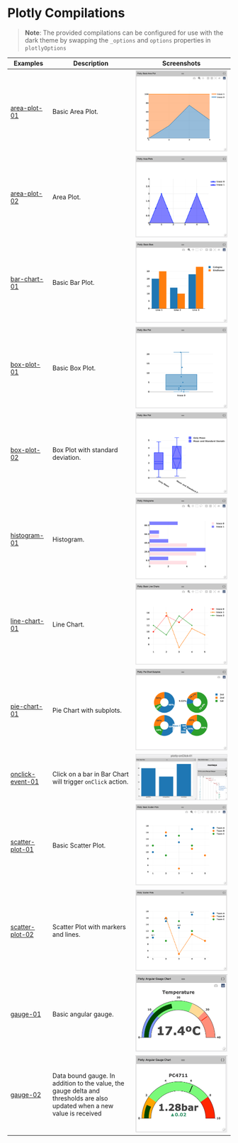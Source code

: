 # Plotly Compilations

> **Note**: The provided compilations can be configured for use with the dark theme by swapping the `_options` and `options` properties in `plotlyOptions`
> 
| Examples | Description | Screenshots |
| --- | --- | --- |
| [area-plot-01](./area-plot-01.json)| Basic Area Plot.|![cellClick-01](../../../assets/images/compilations/plotly/plotly-area-plot-01.png)|
| [area-plot-02](./area-plot-02.json)| Area Plot.|![cellClick-01](../../../assets/images/compilations/plotly/plotly-area-plot-02.png)|
| [bar-chart-01](./bar-chart-01.json)| Basic Bar Plot.|![cellClick-01](../../../assets/images/compilations/plotly/plotly-bar-chart-01.png)|
| [box-plot-01](./box-plot-01.json)| Basic Box Plot.|![cellClick-01](../../../assets/images/compilations/plotly/plotly-box-plot-01.png)|
| [box-plot-02](./box-plot-02.json)| Box Plot with standard deviation.|![cellClick-01](../../../assets/images/compilations/plotly/plotly-box-plot-02.png)|
| [histogram-01](./histogram-01.json)| Histogram.|![cellClick-01](../../../assets/images/compilations/plotly/plotly-histogram-01.png)|
| [line-chart-01](./line-chart-01.json)| Line Chart.|![cellClick-01](../../../assets/images/compilations/plotly/plotly-line-chart-01.png)|
| [pie-chart-01](./pie-chart-01.json)| Pie Chart with subplots.|![cellClick-01](../../../assets/images/compilations/plotly/plotly-pie-chart-01.png)|
| [onclick-event-01](./onclick-event-01.json)| Click on a bar in Bar Chart will trigger `onClick` action.|![cellClick-01](../../../assets/images/compilations/plotly/plotly-onclick-event-01.png)|
| [scatter-plot-01](./scatter-plot-01.json)| Basic Scatter Plot.|![cellClick-01](../../../assets/images/compilations/plotly/plotly-scatter-plot-01.png)|
| [scatter-plot-02](./scatter-plot-02.json)| Scatter Plot with markers and lines.|![cellClick-01](../../../assets/images/compilations/plotly/plotly-scatter-plot-02.png)|
| [gauge-01](./gauge-01.json)| Basic angular gauge.|![cellClick-01](../../../assets/images/compilations/plotly/plotly-gauge-01.png)|
| [gauge-02](./gauge-02.json)| Data bound gauge. In addition to the value, the gauge delta and thresholds are also updated when a new value is received|![cellClick-01](../../../assets/images/compilations/plotly/plotly-gauge-02.png)|
